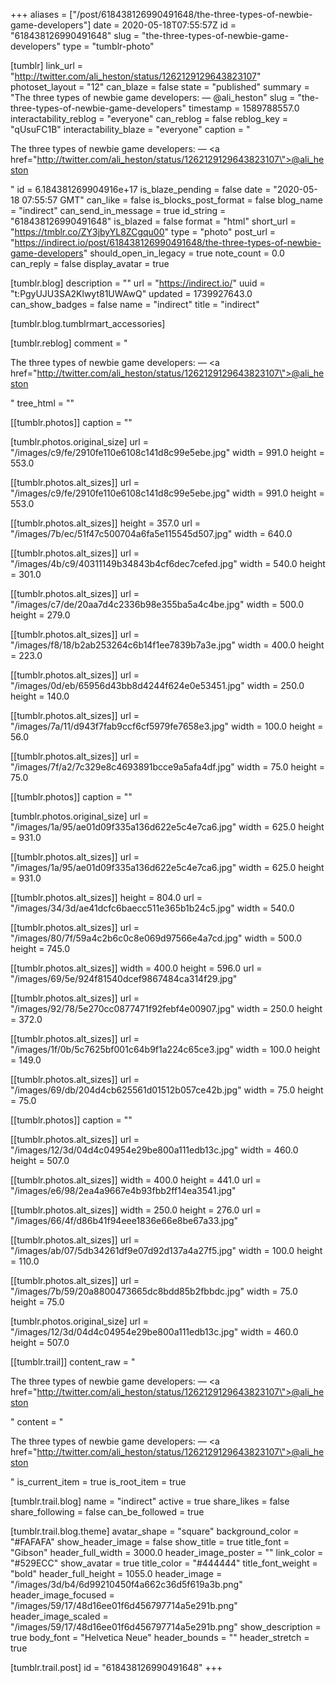 +++
aliases = ["/post/618438126990491648/the-three-types-of-newbie-game-developers"]
date = 2020-05-18T07:55:57Z
id = "618438126990491648"
slug = "the-three-types-of-newbie-game-developers"
type = "tumblr-photo"

[tumblr]
link_url = "http://twitter.com/ali_heston/status/1262129129643823107"
photoset_layout = "12"
can_blaze = false
state = "published"
summary = "The three types of newbie game developers: — @ali_heston"
slug = "the-three-types-of-newbie-game-developers"
timestamp = 1589788557.0
interactability_reblog = "everyone"
can_reblog = false
reblog_key = "qUsuFC1B"
interactability_blaze = "everyone"
caption = "<p>The three types of newbie game developers: — <a href=\"http://twitter.com/ali_heston/status/1262129129643823107\">@ali_heston</a></p>"
id = 6.184381269904916e+17
is_blaze_pending = false
date = "2020-05-18 07:55:57 GMT"
can_like = false
is_blocks_post_format = false
blog_name = "indirect"
can_send_in_message = true
id_string = "618438126990491648"
is_blazed = false
format = "html"
short_url = "https://tmblr.co/ZY3jbyYL8ZCgqu00"
type = "photo"
post_url = "https://indirect.io/post/618438126990491648/the-three-types-of-newbie-game-developers"
should_open_in_legacy = true
note_count = 0.0
can_reply = false
display_avatar = true

[tumblr.blog]
description = ""
url = "https://indirect.io/"
uuid = "t:PgyUJU3SA2Klwyt81UWAwQ"
updated = 1739927643.0
can_show_badges = false
name = "indirect"
title = "indirect"

[tumblr.blog.tumblrmart_accessories]

[tumblr.reblog]
comment = "<p>The three types of newbie game developers: — <a href=\"http://twitter.com/ali_heston/status/1262129129643823107\">@ali_heston</a></p>"
tree_html = ""

[[tumblr.photos]]
caption = ""

[tumblr.photos.original_size]
url = "/images/c9/fe/2910fe110e6108c141d8c99e5ebe.jpg"
width = 991.0
height = 553.0

[[tumblr.photos.alt_sizes]]
url = "/images/c9/fe/2910fe110e6108c141d8c99e5ebe.jpg"
width = 991.0
height = 553.0

[[tumblr.photos.alt_sizes]]
height = 357.0
url = "/images/7b/ec/51f47c500704a6fa5e115545d507.jpg"
width = 640.0

[[tumblr.photos.alt_sizes]]
url = "/images/4b/c9/40311149b34843b4cf6dec7cefed.jpg"
width = 540.0
height = 301.0

[[tumblr.photos.alt_sizes]]
url = "/images/c7/de/20aa7d4c2336b98e355ba5a4c4be.jpg"
width = 500.0
height = 279.0

[[tumblr.photos.alt_sizes]]
url = "/images/f8/18/b2ab253264c6b14f1ee7839b7a3e.jpg"
width = 400.0
height = 223.0

[[tumblr.photos.alt_sizes]]
url = "/images/0d/eb/65956d43bb8d4244f624e0e53451.jpg"
width = 250.0
height = 140.0

[[tumblr.photos.alt_sizes]]
url = "/images/7a/11/d943f7fab9ccf6cf5979fe7658e3.jpg"
width = 100.0
height = 56.0

[[tumblr.photos.alt_sizes]]
url = "/images/7f/a2/7c329e8c4693891bcce9a5afa4df.jpg"
width = 75.0
height = 75.0

[[tumblr.photos]]
caption = ""

[tumblr.photos.original_size]
url = "/images/1a/95/ae01d09f335a136d622e5c4e7ca6.jpg"
width = 625.0
height = 931.0

[[tumblr.photos.alt_sizes]]
url = "/images/1a/95/ae01d09f335a136d622e5c4e7ca6.jpg"
width = 625.0
height = 931.0

[[tumblr.photos.alt_sizes]]
height = 804.0
url = "/images/34/3d/ae41dcfc6baecc511e365b1b24c5.jpg"
width = 540.0

[[tumblr.photos.alt_sizes]]
url = "/images/80/7f/59a4c2b6c0c8e069d97566e4a7cd.jpg"
width = 500.0
height = 745.0

[[tumblr.photos.alt_sizes]]
width = 400.0
height = 596.0
url = "/images/69/5e/924f81540dcef9867484ca314f29.jpg"

[[tumblr.photos.alt_sizes]]
url = "/images/92/78/5e270cc0877471f92febf4e00907.jpg"
width = 250.0
height = 372.0

[[tumblr.photos.alt_sizes]]
url = "/images/1f/0b/5c7625bf001c64b9f1a224c65ce3.jpg"
width = 100.0
height = 149.0

[[tumblr.photos.alt_sizes]]
url = "/images/69/db/204d4cb625561d01512b057ce42b.jpg"
width = 75.0
height = 75.0

[[tumblr.photos]]
caption = ""

[[tumblr.photos.alt_sizes]]
url = "/images/12/3d/04d4c04954e29be800a111edb13c.jpg"
width = 460.0
height = 507.0

[[tumblr.photos.alt_sizes]]
width = 400.0
height = 441.0
url = "/images/e6/98/2ea4a9667e4b93fbb2ff14ea3541.jpg"

[[tumblr.photos.alt_sizes]]
width = 250.0
height = 276.0
url = "/images/66/4f/d86b41f94eee1836e66e8be67a33.jpg"

[[tumblr.photos.alt_sizes]]
url = "/images/ab/07/5db34261df9e07d92d137a4a27f5.jpg"
width = 100.0
height = 110.0

[[tumblr.photos.alt_sizes]]
url = "/images/7b/59/20a8800473665dc8bdd85b2fbbdc.jpg"
width = 75.0
height = 75.0

[tumblr.photos.original_size]
url = "/images/12/3d/04d4c04954e29be800a111edb13c.jpg"
width = 460.0
height = 507.0

[[tumblr.trail]]
content_raw = "<p>The three types of newbie game developers: — <a href=\"http://twitter.com/ali_heston/status/1262129129643823107\">@ali_heston</a></p>"
content = "<p>The three types of newbie game developers: &mdash; <a href=\"http://twitter.com/ali_heston/status/1262129129643823107\">@ali_heston</a></p>"
is_current_item = true
is_root_item = true

[tumblr.trail.blog]
name = "indirect"
active = true
share_likes = false
share_following = false
can_be_followed = true

[tumblr.trail.blog.theme]
avatar_shape = "square"
background_color = "#FAFAFA"
show_header_image = false
show_title = true
title_font = "Gibson"
header_full_width = 3000.0
header_image_poster = ""
link_color = "#529ECC"
show_avatar = true
title_color = "#444444"
title_font_weight = "bold"
header_full_height = 1055.0
header_image = "/images/3d/b4/6d99210450f4a662c36d5f619a3b.png"
header_image_focused = "/images/59/17/48d16ee01f6d456797714a5e291b.png"
header_image_scaled = "/images/59/17/48d16ee01f6d456797714a5e291b.png"
show_description = true
body_font = "Helvetica Neue"
header_bounds = ""
header_stretch = true

[tumblr.trail.post]
id = "618438126990491648"
+++
